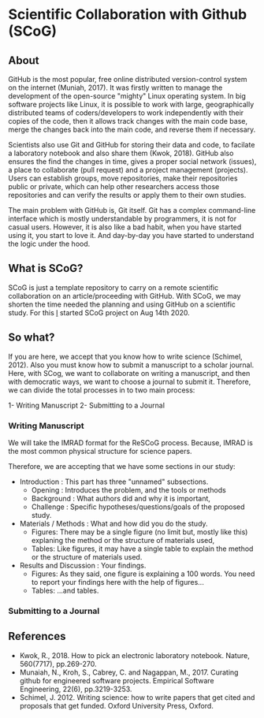 # Scientific Collaboration with Github (SCoG)

## About

GitHub is the most popular, free online distributed version-control system on the internet (Muniah, 2017). It was firstly written to manage the development of the open-source "mighty" Linux operating system. In big software projects like Linux, it is possible to work with large, geographically distributed teams of coders/developers to work independently with their  copies of the code, then it allows track changes with the main code base, merge the changes back into the main code, and reverse them if necessary.

Scientists also use Git and GitHub for storing their data and code, to facilate a laboratory notebook and also share them (Kwok, 2018). GitHub also ensures the find the changes in time, gives a proper social network (issues), a place to collaborate (pull request) and a project management (projects). Users can establish groups, move repositories, make their repositories public or private, which can help other researchers access those repositories and can verify the results or apply them to their own studies.

The main problem with GitHub is, Git itself. Git has a complex command-line interface which is mostly understandable by programmers, it is not for casual users. However, it is also like a bad habit, when you have started using it, you start to love it. And day-by-day you have started to understand the logic under the hood.

## What is SCoG?

SCoG is just a template repository to carry on a remote scientific collaboration on an article/proceeding with GitHub. With SCoG, we may shorten the time needed the planning and using GitHub on a scientific study. For this [I](https://sblisesivdin.github.io) started SCoG project on Aug 14th 2020.

## So what?
If you are here, we accept that you know how to write science (Schimel, 2012). Also you must know how to submit a manuscript to a scholar journal. Here, with SCog, we want to collaborate on writing a manuscript, and then with democratic ways, we want to choose a journal to submit it. Therefore, we can divide the total processes in to two main process:

1- Writing Manuscript
2- Submitting to a Journal

### Writing Manuscript

We will take the IMRAD format for the ReSCoG process. Because, IMRAD is the most common physical structure for science papers.

Therefore, we are accepting that we have some sections in our study:
* Introduction : This part has three "unnamed" subsections.
  * Opening : Introduces the problem, and the tools or methods
  * Background : What authors did and why it is important,
  * Challenge : Specific hypotheses/questions/goals of the proposed study.
* Materials / Methods : What and how did you do the study.
  * Figures: There may be a single figure (no limit but, mostly like this) explaning the method or the structure of materials used,
  * Tables: Like figures, it may have a single table to explain the method or the structure of materials used.
* Results and Discussion : Your findings.
  * Figures: As they said, one figure is explaining a 100 words. You need to report your findings here with the help of figures...
  * Tables: ...and tables.

### Submitting to a Journal

## References

* Kwok, R., 2018. How to pick an electronic laboratory notebook. Nature, 560(7717), pp.269-270.
* Munaiah, N., Kroh, S., Cabrey, C. and Nagappan, M., 2017. Curating github for engineered software projects. Empirical Software Engineering, 22(6), pp.3219-3253.
* Schimel, J. 2012. Writing science: how to write papers that get cited and proposals that get funded. Oxford University Press, Oxford.
